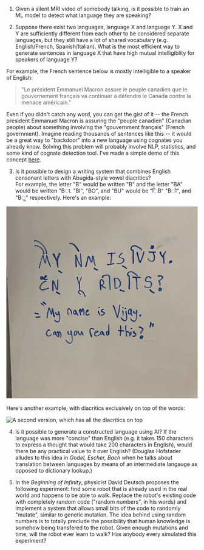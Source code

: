 1) Given a silent MRI video of somebody talking, is it possible to train an ML model to detect what language they are speaking?

2) Suppose there exist two languages, language X and language Y. X and Y are sufficiently different from each other to be considered separate languages, but they still have a lot of shared vocabulary (e.g. English/French, Spanish/Italian). What is the most efficient way to generate sentences in language X that have high mutual intelligiblity for speakers of language Y? 

For example, the French sentence below is mostly intelligible to a speaker of English:
> "Le président Emmanuel Macron assure le peuple canadien que le gouvernement français va continuer à défendre le Canada contre la menace américain."

Even if you didn't catch any word, you can get the gist of it -- the French	president Emmanuel Macron is assuring the "peuple canadien" (Canadian people) about something involving the "gouvernment français" (French government). Imagine reading thousands of sentences like this -- it would be a great way to "backdoor" into a new language using cognates you already know. Solving this problem will probably involve NLP, statistics, and some kind of cognate detection tool. I've made a simple demo of this concept [here](https://app.vkethana.com/).

3) Is it possible to design a writing system that combines English consonant letters with Abugida-style vowel diacritics?	
For example, the letter "B" would be written "B" and the letter "BA" would be written "Bा. "BI", "BO", and "BU" would be  "िB" "Bो", and "Bु" respectively. 
Here's an example:

![A writing system combining English consonants with Hindi vowels](abugida.jpeg)

Here's another example, with diacritics exclusively on top of the words:

![A second version, which has all the diacritics on top](abugida2.jpeg)

4) Is it possible to generate a constructed language using AI? If the language was more "concise" than English (e.g. it takes 150 characters to express a thought that would take 200 characters in English), would there be any practical value to it over English? (Douglas Hofstader alludes to this idea in *Godel, Escher, Bach* when he talks about translation between languages by means of an intermediate langauge as opposed to dictionary lookup.)

5) In the *Beginning of Infinity*, physicist David Deutsch proposes the following experiment: find some robot that is already used in the real world and happens to be able to walk. Replace the robot's existing code with completely random code ("random numbers", in his words) and implement a system that allows small bits of the code to randomly "mutate", similar to genetic mutation. The idea behind using random numbers is to totally preclude the possibility that human knowledge is somehow being transfered to the robot. Given enough mutations and time, will the robot ever learn to walk? Has anybody every simulated this experiment?
